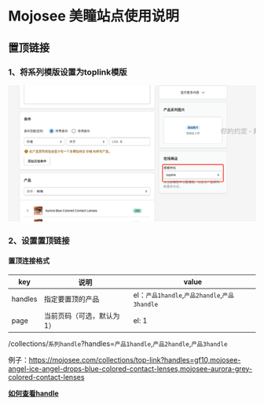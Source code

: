# Mojosee 美瞳站点使用说明

## 置顶链接

### 1、将系列模版设置为toplink模版

![image-20220210155247519](https://raw.githubusercontent.com/MyBaymax/assets/master/img/image-20220210155247519.png)

### 2、设置置顶链接

#### 置顶连接格式

| key     | 说明                      | value                                         |
| ------- | ------------------------- | --------------------------------------------- |
| handles | 指定要置顶的产品          | el：`产品1handle`,`产品2handle`,`产品3handle` |
| page    | 当前页码（可选，默认为1） | el: 1                                         |

/collections/`系列handle`?handles=`产品1handle`,`产品2handle`,`产品3handle`

例子：https://mojosee.com/collections/top-link?handles=gf10,mojosee-angel-ice-angel-drops-blue-colored-contact-lenses,mojosee-aurora-grey-colored-contact-lenses

**[如何查看handle](https://shopify.dev/api/liquid/objects/handle)**